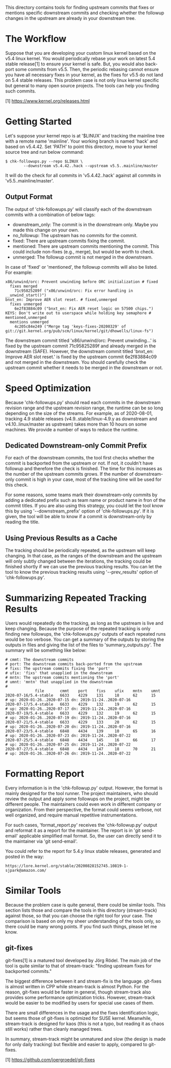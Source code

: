 This directory contains tools for finding upstream commits that fixes or
mentions specific downstream commits and checking whether the followup changes
in the upstream are already in your downstream tree.

The Workflow
============

Suppose that you are developing your custom linux kernel based on the v5.4
linux kernel.  You would periodically rebase your work on latest 5.4 stable
release[1] to ensure your kernel is safe.  But, you would also back-port some
commits from v5.5.  Then, the periodic rebasing cannot ensure you have all
necessary fixes in your kernel, as the fixes for v5.5 do not land on 5.4 stable
releases.  This problem case is not only linux kernel specific but general to
many open source projects.  The tools can help you finding such commits.

[1] https://www.kernel.org/releases.html

Getting Started
===============

Let's suppose your kernel repo is at '$LINUX' and tracking the mainline
tree with a remote name 'mainline'.  Your working branch is named 'hack' and
based on v5.4.42.  Set 'PATH' to point this directory, move to your kernel
source tree and run below command:

    $ chk-followups.py --repo $LINUX \
            --downstream v5.4.42..hack --upstream v5.5..mainline/master

It will do the check for all commits in 'v5.4.42..hack' against all commits in
'v5.5..mainline/master'.

Output Format
-------------

The output of 'chk-followups.py' will classify each of the downstream commits
with a combination of below tags:

 - downstream_only: The commit is in the downstream only.  Maybe you made this
   change on your own.
 - no_followup: The upstream has no commits for the commit.
 - fixed: There are upstream commits fixing the commit.
 - mentioned: There are upstream commits mentioning the commit.  This could
   include non-fixes (e.g., merge), but would be worth to check.
 - unmerged: The followup commit is not merged in the downstream.

In case of 'fixed' or 'mentioned', the followup commits will also be listed.
For example:

    x86/unwind/orc: Prevent unwinding before ORC initialization # fixed
      fixes merged
        71c95825289f ("x86/unwind/orc: Fix error handling in __unwind_start()")
    bnxt_en: Improve AER slot reset. # fixed,unmerged
      fixes unmerged
        6e2f83884c09 ("bnxt_en: Fix AER reset logic on 57500 chips.")
    KEYS: Don't write out to userspace while holding key semaphore # mentioned,unmerged
      mentions unmerged
        4c205c84e249 ("Merge tag 'keys-fixes-20200329' of git://git.kernel.org/pub/scm/linux/kernel/git/dhowells/linux-fs")

The downstream commit titled 'x86/unwind/orc: Prevent unwinding...' is fixed by
the upstream commit 71c95825289f and already merged in the downstream (SAFE).
However, the downstream commit titled 'bnxt_en: Improve AER slot reset.' is
fixed by the upstream commit 6e2f83884c09 and not merged in the downstream.
You should carefully check the upstream commit whether it needs to be merged in
the downstream or not.

Speed Optimization
==================

Because 'chk-followups.py' should read each commits in the downstream revision
range and the upstream revision range, the runtime can be so long depending on
the size of the streams.  For example, as of 2020-08-01, tracking 4.9 stable
releases (v4.9..stable/linux-4.9.y as downstream and v4.10..linux/master as
upstream) takes more than 10 hours on some machines.  We provide a number of
ways to reduce the runtime.

Dedicated Downstream-only Commit Prefix
---------------------------------------

For each of the downstream commits, the tool first checks whether the commit is
backported from the upstream or not.  If not, it couldn't have followup and
therefore the check is finished.  The time for this increases as the number of
the upstream commits grows.  If the number of downstream-only commit is high in
your case, most of the tracking time will be used for this check.

For some reasons, some teams mark their downstream-only commits by adding a
dedicated prefix such as team name or product name in fron of the commit
titles.  If you are also using this strategy, you could let the tool know this
by using '--downstream_prefix' option of 'chk-followups.py'.  If it is given,
the tool will be able to know if a commit is downstream-only by reading the
title.

Using Previous Results as a Cache
---------------------------------

The tracking should be periodically repeated, as the upstream will keep
changing.  In that case, as the ranges of the downstream and the upstream will
only subtly changed between the iterations, the tracking could be finished
shortly if we can use the previous tracking results.  You can let the tool to
know the previous tracking results using '--prev_results' option of
'chk-followups.py'.

Summarizing Repeated Tracking Results
=====================================

Users would repeatedly do the tracking, as long as the upstream is live and
keep changing.  Because the purpose of the repeated tracking is only finding
new followups, the 'chk-followups.py' outputs of each repeated runs would be
too verbose.  You can get a summary of the outputs by storing the outputs in
files and giving the list of the files to 'summary_outputs.py'.  The summary
will be something like below:

    # cmmt: The downstream commits
    # port: The downstream commits back-ported from the upstream
    # fixs: The upstream commits fixing the 'port'
    # ufix: 'fixs' that unapplied in the downstream
    # mntn: The upstream commits mentioning the 'port'
    # umnt: 'mntn' that unapplied in the downstream
    #
                 file       cmmt    port    fixs    ufix    mntn    umnt
    2020-07-16/5.4-stable   6633    4229    131     18      62      15      # up: 2020-01-26..2020-07-15 dn: 2019-11-24..2020-07-16
    2020-07-17/5.4-stable   6633    4229    132     19      62      15      # up: 2020-01-26..2020-07-17 dn: 2019-11-24..2020-07-16
    2020-07-19/5.4-stable   6633    4229    132     19      62      15      # up: 2020-01-26..2020-07-19 dn: 2019-11-24..2020-07-16
    2020-07-21/5.4-stable   6633    4229    133     20      62      15      # up: 2020-01-26..2020-07-20 dn: 2019-11-24..2020-07-16
    2020-07-23/5.4-stable   6848    4434    139     10      65      16      # up: 2020-01-26..2020-07-23 dn: 2019-11-24..2020-07-22
    2020-07-25/5.4-stable   6848    4434    145     16      66      17      # up: 2020-01-26..2020-07-25 dn: 2019-11-24..2020-07-22
    2020-07-27/5.4-stable   6848    4434    147     18      70      21      # up: 2020-01-26..2020-07-26 dn: 2019-11-24..2020-07-22

Formatting Report
=================

Every information is in the 'chk-followup.py' output.  However, the format is
mainly designed for the tool runner.  The project maintainers, who should
review the output and apply some followups on the project, might be different
people.  The maintainers could even work in different company or organization.
From their perspective, the format could seems verbose, not well organized, and
require manual repetitive instrumentations.

For such cases, 'format_report.py' receives the 'chk-followup.py' output and
reformat it as a report for the maintainer.  The report is in 'git send-email'
applicable simplified mail format.  So, the user can directly send it to the
maintainer via 'git send-email'.

You could refer to the report for 5.4.y linux stable releases, generated and
posted in the way:

    https://lore.kernel.org/stable/20200828152745.10819-1-sjpark@amazon.com/

Similar Tools
=============

Because the problem case is quite general, there could be similar tools.  This
section lists those and compare the tools in this directory (stream-track)
against those, so that you can choose the right tool for your case.  The
comparison is based on only my sheer understanding of the tools only, so there
could be many wrong points.  If you find such things, please let me know.

git-fixes
---------

git-fixes[1] is a matured tool developed by Jörg Rödel.  The main job of the
tool is quite similar to that of stream-track: "finding upstream fixes for
backported commits."

The biggest difference between it and stream-fix is the language.  git-fixes is
almost written in CPP while stream-track is almost Python.  For the reason,
git-fixes would be faster in general, though stream-track also provides some
performance optimization tricks.  However, stream-track would be easier to be
modified by users for special use cases of them.

There are small differences in the usage and the fixes identification logic,
but seems those of git-fixes is optimized for SUSE kernel.  Meanwhile,
stream-track is designed for kaos (this is not a typo, but reading it as chaos
still works) rather than cleanly managed trees.

In summary, stream-track might be unmatured and slow (the design is made for
only daily tracking) but flexible and easier to apply, compared to git-fixes.

[1] https://github.com/joergroedel/git-fixes
